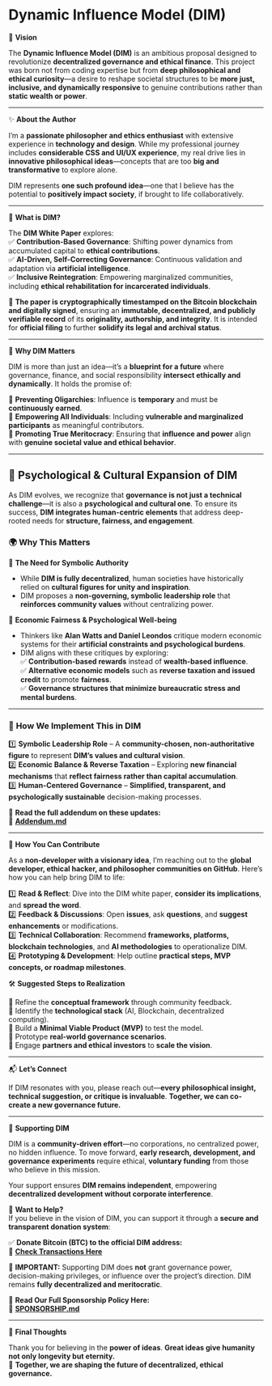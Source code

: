 # **Dynamic Influence Model (DIM)**  

🚀 **Vision**  

The **Dynamic Influence Model (DIM)** is an ambitious proposal designed to revolutionize **decentralized governance and ethical finance**. This project was born not from coding expertise but from **deep philosophical and ethical curiosity**—a desire to reshape societal structures to be **more just, inclusive, and dynamically responsive** to genuine contributions rather than **static wealth or power**.  

---

✨ **About the Author**  

I’m a **passionate philosopher and ethics enthusiast** with extensive experience in **technology and design**. While my professional journey includes **considerable CSS and UI/UX experience**, my real drive lies in **innovative philosophical ideas**—concepts that are too **big and transformative** to explore alone.  

DIM represents **one such profound idea**—one that I believe has the potential to **positively impact society**, if brought to life collaboratively.  

---

📜 **What is DIM?**  

The **DIM White Paper** explores:  
✅ **Contribution-Based Governance**: Shifting power dynamics from accumulated capital to **ethical contributions**.  
✅ **AI-Driven, Self-Correcting Governance**: Continuous validation and adaptation via **artificial intelligence**.  
✅ **Inclusive Reintegration**: Empowering marginalized communities, including **ethical rehabilitation for incarcerated individuals**.  

📌 **The paper is cryptographically timestamped on the Bitcoin blockchain and digitally signed**, ensuring an **immutable, decentralized, and publicly verifiable record** of its **originality, authorship, and integrity**. It is intended for **official filing** to further **solidify its legal and archival status**.  

---

🌟 **Why DIM Matters**  

DIM is more than just an idea—it’s a **blueprint for a future** where governance, finance, and social responsibility **intersect ethically and dynamically**. It holds the promise of:  

🔹 **Preventing Oligarchies**: Influence is **temporary** and must be **continuously earned**.  
🔹 **Empowering All Individuals**: Including **vulnerable and marginalized participants** as meaningful contributors.  
🔹 **Promoting True Meritocracy**: Ensuring that **influence and power** align with **genuine societal value and ethical behavior**.  

---

## 🧠 **Psychological & Cultural Expansion of DIM**  

As DIM evolves, we recognize that **governance is not just a technical challenge**—it is also a **psychological and cultural one**. To ensure its success, **DIM integrates human-centric elements** that address deep-rooted needs for **structure, fairness, and engagement**.  

### 🌍 **Why This Matters**  

🔹 **The Need for Symbolic Authority**  
   - While **DIM is fully decentralized**, human societies have historically relied on **cultural figures for unity and inspiration**.  
   - DIM proposes a **non-governing, symbolic leadership role** that **reinforces community values** without centralizing power.  

🔹 **Economic Fairness & Psychological Well-being**  
   - Thinkers like **Alan Watts and Daniel Leondos** critique modern economic systems for their **artificial constraints and psychological burdens**.  
   - DIM aligns with these critiques by exploring:  
     ✅ **Contribution-based rewards** instead of **wealth-based influence**.  
     ✅ **Alternative economic models** such as **reverse taxation and issued credit** to promote **fairness**.  
     ✅ **Governance structures that minimize bureaucratic stress and mental burdens**.  

---

### 🔧 **How We Implement This in DIM**  

1️⃣ **Symbolic Leadership Role** – A **community-chosen, non-authoritative figure** to represent **DIM’s values and cultural vision**.  
2️⃣ **Economic Balance & Reverse Taxation** – Exploring **new financial mechanisms** that **reflect fairness rather than capital accumulation**.  
3️⃣ **Human-Centered Governance** – **Simplified, transparent, and psychologically sustainable** decision-making processes.  

📖 **Read the full addendum on these updates:**  
📌 **[Addendum.md](Addendum.md)**  

---

🚧 **How You Can Contribute**  

As a **non-developer with a visionary idea**, I’m reaching out to the **global developer, ethical hacker, and philosopher communities on GitHub**. Here’s how you can help bring DIM to life:  

1️⃣ **Read & Reflect**: Dive into the DIM white paper, **consider its implications**, and **spread the word**.  
2️⃣ **Feedback & Discussions**: Open **issues**, ask **questions**, and **suggest enhancements** or modifications.  
3️⃣ **Technical Collaboration**: Recommend **frameworks, platforms, blockchain technologies**, and **AI methodologies** to operationalize DIM.  
4️⃣ **Prototyping & Development**: Help outline **practical steps, MVP concepts, or roadmap milestones**.  

🛠️ **Suggested Steps to Realization**  

🔹 Refine the **conceptual framework** through community feedback.  
🔹 Identify the **technological stack** (AI, Blockchain, decentralized computing).  
🔹 Build a **Minimal Viable Product (MVP)** to test the model.  
🔹 Prototype **real-world governance scenarios**.  
🔹 Engage **partners and ethical investors** to **scale the vision**.  

---

📬 **Let’s Connect**  

If DIM resonates with you, please reach out—**every philosophical insight, technical suggestion, or critique is invaluable**. **Together, we can co-create a new governance future.**  

---

🌟 **Supporting DIM**  

DIM is a **community-driven effort**—no corporations, no centralized power, no hidden influence. To move forward, **early research, development, and governance experiments** require ethical, **voluntary funding** from those who believe in this mission.  

Your support ensures **DIM remains independent**, empowering **decentralized development without corporate interference**.  

🔹 **Want to Help?**  
If you believe in the vision of DIM, you can support it through a **secure and transparent donation system**:  

✅ **Donate Bitcoin (BTC) to the official DIM address:**  
📌 **[Check Transactions Here](https://www.blockchain.com/btc/address/bc1qra52k84zf02cfr0w09t8wl9pxu8mz2g605vqny)**  

📢 **IMPORTANT:** Supporting DIM does **not** grant governance power, decision-making privileges, or influence over the project’s direction. DIM remains **fully decentralized and meritocratic**.  

📌 **Read Our Full Sponsorship Policy Here:**  
📌 **[SPONSORSHIP.md](SPONSORSHIP.md)**  

---

📌 **Final Thoughts**  

Thank you for believing in the **power of ideas**. **Great ideas give humanity not only longevity but eternity.**  
🚀 **Together, we are shaping the future of decentralized, ethical governance.**  

